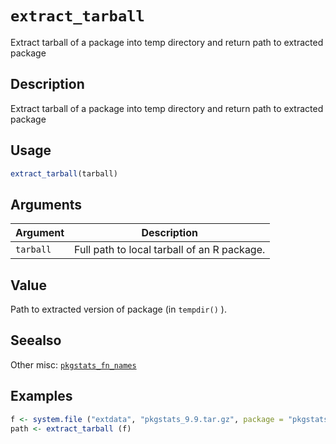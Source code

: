 # `extract_tarball`

Extract tarball of a package into temp directory and return path to extracted
 package


## Description

Extract tarball of a package into temp directory and return path to extracted
 package


## Usage

```r
extract_tarball(tarball)
```


## Arguments

Argument      |Description
------------- |----------------
`tarball`     |     Full path to local tarball of an R package.


## Value

Path to extracted version of package (in `tempdir()` ).


## Seealso

Other misc:
 [`pkgstats_fn_names`](#pkgstatsfnnames)


## Examples

```r
f <- system.file ("extdata", "pkgstats_9.9.tar.gz", package = "pkgstats")
path <- extract_tarball (f)
```


